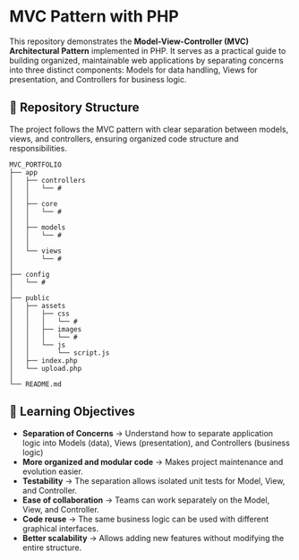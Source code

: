 # MVC Pattern with PHP

This repository demonstrates the **Model-View-Controller (MVC) Architectural Pattern** implemented in PHP. It serves as a practical guide to building organized, maintainable web applications by separating concerns into three distinct components: Models for data handling, Views for presentation, and Controllers for business logic.

## 📁 Repository Structure

The project follows the MVC pattern with clear separation between models, views, and controllers, ensuring organized code structure and responsibilities.

```
MVC_PORTFOLIO
├── app
│   ├── controllers
│   │   └── #
│   │
│   ├── core
│   │   └── #
│   │
│   ├── models
│   │   └── #
│   │
│   └── views
│       └── #
│    
├── config
│   └── #
│  
├── public
│   ├── assets
│   │   ├── css
│   │   │   └── #
│   │   ├── images
│   │   │   └── #
│   │   └── js
│   │       └── script.js
│   ├── index.php
│   └── upload.php
│  
└── README.md
```

## 🎯 Learning Objectives

* **Separation of Concerns** → Understand how to separate application logic into Models (data), Views (presentation), and Controllers (business logic)
* **More organized and modular code** → Makes project maintenance and evolution easier.
* **Testability** → The separation allows isolated unit tests for Model, View, and Controller.
* **Ease of collaboration** → Teams can work separately on the Model, View, and Controller.
* **Code reuse** → The same business logic can be used with different graphical interfaces.
* **Better scalability** → Allows adding new features without modifying the entire structure.
